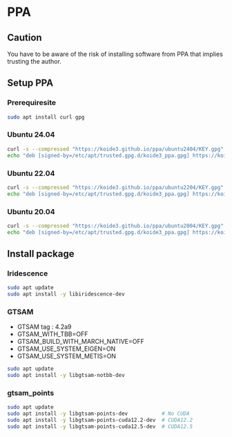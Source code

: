 # PPA

## Caution

You have to be aware of the risk of installing software from PPA that implies trusting the author.

## Setup PPA

### Prerequiresite

```bash
sudo apt install curl gpg
```

### Ubuntu 24.04

```bash
curl -s --compressed "https://koide3.github.io/ppa/ubuntu2404/KEY.gpg" | gpg --dearmor | sudo tee /etc/apt/trusted.gpg.d/koide3_ppa.gpg >/dev/null
echo "deb [signed-by=/etc/apt/trusted.gpg.d/koide3_ppa.gpg] https://koide3.github.io/ppa/ubuntu2404 ./" | sudo tee /etc/apt/sources.list.d/koide3_ppa.list
```

### Ubuntu 22.04

```bash
curl -s --compressed "https://koide3.github.io/ppa/ubuntu2204/KEY.gpg" | gpg --dearmor | sudo tee /etc/apt/trusted.gpg.d/koide3_ppa.gpg >/dev/null
echo "deb [signed-by=/etc/apt/trusted.gpg.d/koide3_ppa.gpg] https://koide3.github.io/ppa/ubuntu2204 ./" | sudo tee /etc/apt/sources.list.d/koide3_ppa.list
```

### Ubuntu 20.04

```bash
curl -s --compressed "https://koide3.github.io/ppa/ubuntu2004/KEY.gpg" | gpg --dearmor | sudo tee /etc/apt/trusted.gpg.d/koide3_ppa.gpg >/dev/null
echo "deb [signed-by=/etc/apt/trusted.gpg.d/koide3_ppa.gpg] https://koide3.github.io/ppa/ubuntu2004 ./" | sudo tee /etc/apt/sources.list.d/koide3_ppa.list
```

## Install package

### Iridescence

```bash
sudo apt update
sudo apt install -y libiridescence-dev
```

### GTSAM

- GTSAM tag : 4.2a9
- GTSAM_WITH_TBB=OFF
- GTSAM_BUILD_WITH_MARCH_NATIVE=OFF
- GTSAM_USE_SYSTEM_EIGEN=ON
- GTSAM_USE_SYSTEM_METIS=ON

```bash
sudo apt update
sudo apt install -y libgtsam-notbb-dev
```

### gtsam_points

```bash
sudo apt update
sudo apt install -y libgtsam-points-dev           # No CUDA
sudo apt install -y libgtsam-points-cuda12.2-dev  # CUDA12.2
sudo apt install -y libgtsam-points-cuda12.5-dev  # CUDA12.5
```

